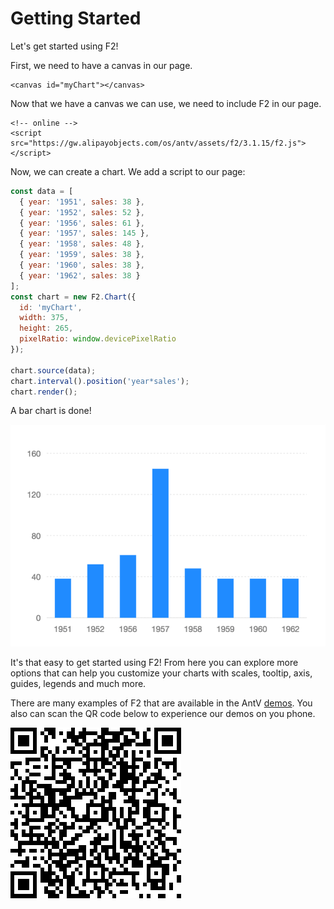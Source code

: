 # Getting Started

Let's get started using F2!

First, we need to have a canvas in our page.

```markup
<canvas id="myChart"></canvas>
```

Now that we have a canvas we can use, we need to include F2 in our page.

```markup
<!-- online -->
<script src="https://gw.alipayobjects.com/os/antv/assets/f2/3.1.15/f2.js"></script>
```

Now, we can create a chart. We add a script to our page:

```javascript
const data = [
  { year: '1951', sales: 38 },
  { year: '1952', sales: 52 },
  { year: '1956', sales: 61 },
  { year: '1957', sales: 145 },
  { year: '1958', sales: 48 },
  { year: '1959', sales: 38 },
  { year: '1960', sales: 38 },
  { year: '1962', sales: 38 }
];
const chart = new F2.Chart({
  id: 'myChart',
  width: 375,
  height: 265,
  pixelRatio: window.devicePixelRatio
});

chart.source(data);
chart.interval().position('year*sales');
chart.render();
```

A bar chart is done!

![](../.gitbook/assets/image%20%2810%29.png)

It's that easy to get started using F2! From here you can explore more options that can help you customize your charts with scales, tooltip, axis, guides, legends and much more.

There are many examples of F2 that are available in the AntV [demos](https://antv.alipay.com/zh-cn/f2/3.x/demo/index.html). You also can scan the QR code below to experience our demos on you phone.

![](../.gitbook/assets/image%20%284%29.png)

